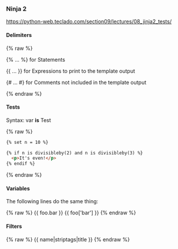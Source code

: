 ### Ninja 2

https://python-web.teclado.com/section09/lectures/08_jinja2_tests/

#### Delimiters
{% raw %}

{% ... %} for Statements

{{ ... }} for Expressions to print to the template output

{# ... #} for Comments not included in the template output

{% endraw %}

#### Tests
Syntax:  var **is** Test

{% raw %}
~~~html
{% set n = 10 %}

{% if n is divisibleby(2) and n is divisibleby(3) %}
  <p>It's even!</p>
{% endif %}
~~~
{% endraw %}

#### Variables
The following lines do the same thing:

{% raw %}
{{ foo.bar }}
{{ foo['bar'] }}
{% endraw %}

#### Filters

{% raw %}
{{ name|striptags|title }} 
{% endraw %}